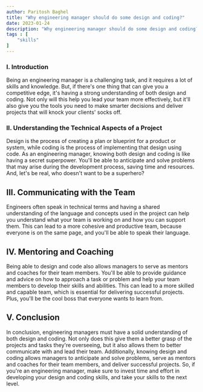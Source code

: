 ```yaml
---
author: Paritosh Baghel
title: "Why engineering manager should do some design and coding?"
date: 2023-01-24
description: "Why engineering manager should do some design and coding?" 
tags : [
    "skills"
]
---
```


### I. Introduction

Being an engineering manager is a challenging task, and it requires a lot of skills and knowledge. But, if there's one thing that can give you a competitive edge, it's having a strong understanding of both design and coding. Not only will this help you lead your team more effectively, but it'll also give you the tools you need to make smarter decisions and deliver projects that will knock your clients' socks off.

### II. Understanding the Technical Aspects of a Project

Design is the process of creating a plan or blueprint for a product or system, while coding is the process of implementing that design using code. As an engineering manager, knowing both design and coding is like having a secret superpower. You'll be able to anticipate and solve problems that may arise during the development process, saving time and resources. And, let's be real, who doesn't want to be a superhero?

## III. Communicating with the Team

Engineers often speak in technical terms and having a shared understanding of the language and concepts used in the project can help you understand what your team is working on and how you can support them. This can lead to a more cohesive and productive team, because everyone is on the same page, and you'll be able to speak their language.

## IV. Mentoring and Coaching

Being able to design and code also allows managers to serve as mentors and coaches for their team members. You'll be able to provide guidance and advice on how to approach a task or problem and help your team members to develop their skills and abilities. This can lead to a more skilled and capable team, which is essential for delivering successful projects. Plus, you'll be the cool boss that everyone wants to learn from.

## V. Conclusion

In conclusion, engineering managers must have a solid understanding of both design and coding. Not only does this give them a better grasp of the projects and tasks they're overseeing, but it also allows them to better communicate with and lead their team. Additionally, knowing design and coding allows managers to anticipate and solve problems, serve as mentors and coaches for their team members, and deliver successful projects. So, if you're an engineering manager, make sure to invest time and effort in developing your design and coding skills, and take your skills to the next level.